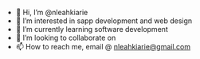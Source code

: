 - 👋 Hi, I’m @nleahkiarie
- 👀 I’m interested in sapp development and web design
- 🌱 I’m currently learning software development
- 💞️ I’m looking to collaborate on
- 📫 How to reach me, email @ nleahkiarie@gmail.com

<!---
nleahkiarie/nleahkiarie is a ✨ special ✨ repository because its `README.md` (this file) appears on your GitHub profile.
You can click the Preview link to take a look at your changes.
--->
